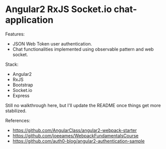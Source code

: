 # Angular2 RxJS Socket.io chat-application

Features:
- JSON Web Token user authentication.
- Chat functionalities implemented using observable pattern and web socket.

Stack:
- Angular2
- RxJS
- Bootstrap
- Socket.io
- Express

Still no walkthrough here, but I'll update the README once things get more stabilized.

References:
- https://github.com/AngularClass/angular2-webpack-starter
- https://github.com/joeeames/WebpackFundamentalsCourse
- https://github.com/auth0-blog/angular2-authentication-sample
